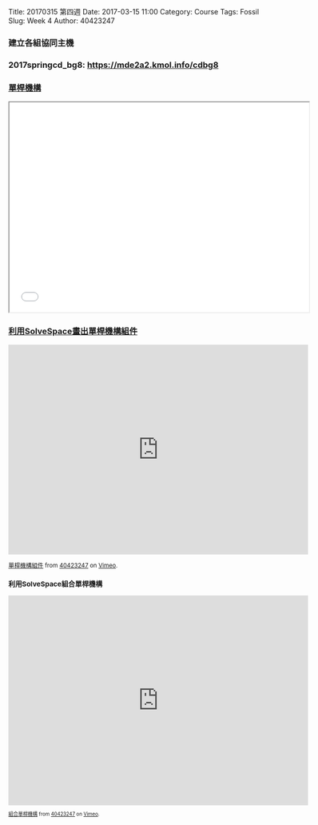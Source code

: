 Title: 20170315 第四週
Date: 2017-03-15 11:00
Category: Course
Tags: Fossil
Slug: Week 4
Author: 40423247

<h3>建立各組協同主機</h3>
<h3><p>2017springcd_bg8: <a href="https://mde2a2.kmol.info/cdbg8">https://mde2a2.kmol.info/cdbg8</h3>

<h3>單桿機構</h3>
<iframe src="../data/onebar/40423247.html" width="600" height="420"></iframe>
<h3>利用SolveSpace畫出單桿機構組件</h3>
<iframe src="https://player.vimeo.com/video/210645843" width="600" height="420" frameborder="0" webkitallowfullscreen mozallowfullscreen allowfullscreen></iframe>
<small>
<p><a href="https://vimeo.com/210645843">單桿機構組件</a> from <a href="https://vimeo.com/user61278816">40423247</a> on <a href="https://vimeo.com">Vimeo</a>.</p>

<h3>利用SolveSpace組合單桿機構</h3>
<iframe src="https://player.vimeo.com/video/210648133" width="600" height="420" frameborder="0" webkitallowfullscreen mozallowfullscreen allowfullscreen></iframe>
<small>
<p><a href="https://vimeo.com/210648133">組合單桿機構</a> from <a href="https://vimeo.com/user61278816">40423247</a> on <a href="https://vimeo.com">Vimeo</a>.</p>

